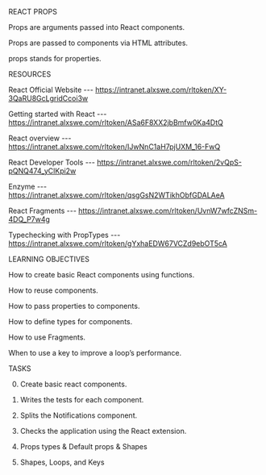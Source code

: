 REACT PROPS

Props are arguments passed into React components.

Props are passed to components via HTML attributes.

props stands for properties.


RESOURCES

React Official Website --- https://intranet.alxswe.com/rltoken/XY-3QaRU8GcLgridCcoi3w

Getting started with React --- https://intranet.alxswe.com/rltoken/ASa6F8XX2jbBmfw0Ka4DtQ

React overview --- https://intranet.alxswe.com/rltoken/IJwNnC1aH7pjUXM_16-FwQ

React Developer Tools --- https://intranet.alxswe.com/rltoken/2vQpS-pQNQ474_yClKpi2w

Enzyme --- https://intranet.alxswe.com/rltoken/qsgGsN2WTikhObfGDALAeA

React Fragments --- https://intranet.alxswe.com/rltoken/UvnW7wfcZNSm-4DQ_P7w4g

Typechecking with PropTypes --- https://intranet.alxswe.com/rltoken/gYxhaEDW67VCZd9ebOT5cA


LEARNING OBJECTIVES

How to create basic React components using functions.

How to reuse components.

How to pass properties to components.

How to define types for components.

How to use Fragments.

When to use a key to improve a loop’s performance.


TASKS

0. Create basic react components.

1. Writes the tests for each component.

2. Splits the Notifications component.

3. Checks the application using the React extension.

4. Props types & Default props & Shapes

5. Shapes, Loops, and Keys
